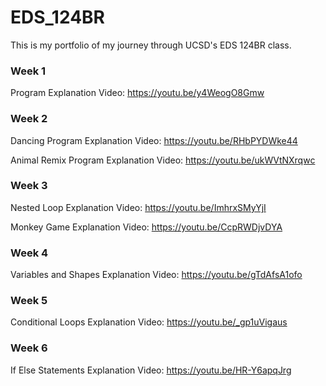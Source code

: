 # EDS_124BR
This is my portfolio of my journey through UCSD's EDS 124BR class.

### Week 1 
Program Explanation Video: https://youtu.be/y4WeogO8Gmw

### Week 2
Dancing Program Explanation Video: https://youtu.be/RHbPYDWke44

Animal Remix Program Explanation Video: https://youtu.be/ukWVtNXrqwc

### Week 3
Nested Loop Explanation Video: https://youtu.be/ImhrxSMyYjI

Monkey Game Explanation Video: https://youtu.be/CcpRWDjvDYA

### Week 4
Variables and Shapes Explanation Video: https://youtu.be/gTdAfsA1ofo

### Week 5
Conditional Loops Explanation Video: https://youtu.be/_gp1uVigaus 

### Week 6
If Else Statements Explanation Video: https://youtu.be/HR-Y6apqJrg
